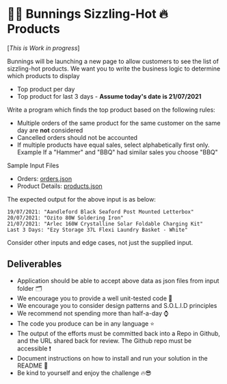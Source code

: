 # 🔨🔨 Bunnings Sizzling-Hot 🔥 Products

[*_This is Work in progress_*]

Bunnings will be launching a new page to allow customers to see the list of
sizzling-hot products. We want you to write the business logic to determine
which products to display

* Top product per day
* Top product for last 3 days - **Assume today's date is 21/07/2021**

Write a program which finds the top product based on the following rules:

* Multiple orders of the same product for the same customer on the same day are
  **not** considered
* Cancelled orders should not be accounted
* If multiple products have equal sales, select alphabetically first only. 
  Example If a "Hammer" and "BBQ" had similar sales you choose "BBQ"

Sample Input Files

* Orders: [orders.json](inputs/orders.json)
* Product Details: [products.json](inputs/products.json)

The expected output for the above input is as below:

```text
19/07/2021: "Aandleford Black Seaford Post Mounted Letterbox"
20/07/2021: "Ozito 80W Soldering Iron"
21/07/2021: "Arlec 160W Crystalline Solar Foldable Charging Kit"
Last 3 Days: "Ezy Storage 37L Flexi Laundry Basket - White"
```

Consider other inputs and edge cases, not just the supplied input.

## Deliverables

* Application should be able to accept above data as json files from input folder 🗂️
* We encourage you to provide a well unit-tested code 🧪
* We encourage you to consider design patterns and S.O.L.I.D principles
* We recommend not spending more than half-a-day ⌚
* The code you produce can be in any language ⭐
* The output of the efforts must be committed back into a Repo in Github, and
  the URL shared back for review. The Github repo must be accessible ❗
* Document instructions on how to install and run your solution in the README 📄
* Be kind to yourself and enjoy the challenge 🔥😎
